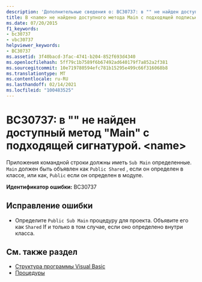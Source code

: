```yaml
---
description: 'Дополнительные сведения о: BC30737: в "" не найден доступный метод "Main" с подходящей сигнатурой. <name>'
title: В <name> не найдено доступного метода Main с подходящей подписью
ms.date: 07/20/2015
f1_keywords:
- bc30737
- vbc30737
helpviewer_keywords:
- BC30737
ms.assetid: 3f40bacd-3fac-4741-b204-852f693d4340
ms.openlocfilehash: 5ff79c1b7589f6b67492ad640179f7a852a2f381
ms.sourcegitcommit: 10e719780594efc781b15295e499c66f316068b8
ms.translationtype: MT
ms.contentlocale: ru-RU
ms.lasthandoff: 02/14/2021
ms.locfileid: "100483525"
---
```

# <a name="bc30737-no-accessible-main-method-with-an-appropriate-signature-was-found-in-name"></a>BC30737: в "" не найден доступный метод "Main" с подходящей сигнатурой. \<name>

Приложения командной строки должны иметь `Sub Main` определенные. `Main` должен быть объявлен как `Public Shared` , если он определен в классе, или как, `Public` если он определен в модуле.

 **Идентификатор ошибки:** BC30737

## <a name="to-correct-this-error"></a>Исправление ошибки

- Определите `Public Sub Main` процедуру для проекта. Объявите его как `Shared` If и только в том случае, если оно определено внутри класса.

## <a name="see-also"></a>См. также раздел

- [Структура программы Visual Basic](../../programming-guide/program-structure/structure-of-a-visual-basic-program.md)
- [Процедуры](../../programming-guide/language-features/procedures/index.md)
